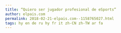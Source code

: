 ```yaml
---
title: “Quiero ser jugador profesional de eSports”
author: elpais.com
permalink: 2018-02-21-elpais.com--1158765027.html
tags: hy en de ru hy fr it zh-CN zh-TW ar fa
---
```


